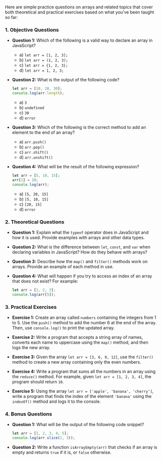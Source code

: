 Here are simple practice questions on arrays and related topics that cover both theoretical and practical exercises based on what you've been taught so far:

### **1. Objective Questions**

- **Question 1:** Which of the following is a valid way to declare an array in JavaScript?

  - a) `let arr = [1, 2, 3];`
  - b) `let arr = (1, 2, 3);`
  - c) `let arr = {1, 2, 3};`
  - d) `let arr = 1, 2, 3;`

- **Question 2:** What is the output of the following code?

  ```javascript
  let arr = [10, 20, 30];
  console.log(arr.length);
  ```

  - a) `3`
  - b) `undefined`
  - c) `30`
  - d) `error`

- **Question 3:** Which of the following is the correct method to add an element to the end of an array?

  - a) `arr.push()`
  - b) `arr.pop()`
  - c) `arr.shift()`
  - d) `arr.unshift()`

- **Question 4:** What will be the result of the following expression?
  ```javascript
  let arr = [5, 10, 15];
  arr[1] = 20;
  console.log(arr);
  ```
  - a) `[5, 20, 15]`
  - b) `[5, 10, 15]`
  - c) `[20, 15]`
  - d) `error`

### **2. Theoretical Questions**

- **Question 1:** Explain what the `typeof` operator does in JavaScript and how it is used. Provide examples with arrays and other data types.

- **Question 2:** What is the difference between `let`, `const`, and `var` when declaring variables in JavaScript? How do they behave with arrays?

- **Question 3:** Describe how the `map()` and `filter()` methods work on arrays. Provide an example of each method in use.

- **Question 4:** What will happen if you try to access an index of an array that does not exist? For example:
  ```javascript
  let arr = [1, 2, 3];
  console.log(arr[5]);
  ```

### **3. Practical Exercises**

- **Exercise 1:** Create an array called `numbers` containing the integers from 1 to 5. Use the `push()` method to add the number 6 at the end of the array. Then, use `console.log()` to print the updated array.

- **Exercise 2:** Write a program that accepts a string array of names, converts each name to uppercase using the `map()` method, and then logs the new array.

- **Exercise 3:** Given the array `let arr = [3, 6, 9, 12]`, use the `filter()` method to create a new array containing only the even numbers.

- **Exercise 4:** Write a program that sums all the numbers in an array using the `reduce()` method. For example, given `let arr = [1, 2, 3, 4]`, the program should return `10`.

- **Exercise 5:** Using the array `let arr = ['apple', 'banana', 'cherry']`, write a program that finds the index of the element `'banana'` using the `indexOf()` method and logs it to the console.

### **4. Bonus Questions**

- **Question 1:** What will be the output of the following code snippet?
  ```javascript
  let arr = [1, 2, 3, 4, 5];
  console.log(arr.slice(1, 3));
  ```
- **Question 2:** Write a function `isArrayEmpty(arr)` that checks if an array is empty and returns `true` if it is, or `false` otherwise.
